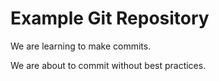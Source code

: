 # Example Git Repository

We are learning to make commits. 

We are about to commit without best practices. 